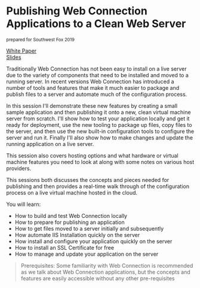 # Publishing Web Connection Applications to a Clean Web Server

<small>prepared for Southwest Fox 2019</small>

[White Paper](https://github.com/RickStrahl/SWFOX2019_WebConnectionDeployment/blob/master/Markdown/Strahl_WebConnectionDeploymentAndConfiguration.md)  
[Slides](https://github.com/RickStrahl/SWFOX2019_WebConnectionDeployment/raw/master/Strahl_Strahl_WebConnectionDeploymentAndConfiguration.pptx)

Traditionally Web Connection has not been easy to install on a live server due to the variety of components that need to be installed and moved to a running server. In recent versions Web Connection has introduced a number of tools and features that make it much easier to package and publish files to a server and automate much of the configuration process.

In this session I'll demonstrate these new features by creating a small sample application and then publishing it onto a new, clean virtual machine server from scratch. I'll show how to test your application locally and get it ready for deployment, use the new tooling to package up files, copy files to the server, and then use the new built-in configuration tools to configure the server and run it. Finally I'll also show how to make changes and update the running application on a live server.

This session also covers hosting options and what hardware or virtual machine features you need to look at along with some notes on various host providers.

This sessions both discusses the concepts and pieces needed for publishing and then provides a real-time walk through of the configuration process on a live virtual machine hosted in the cloud.

You will learn:

* How to build and test Web Connection locally
* How to prepare for publishing an application
* How to get files moved to a server initially and subsequently
* How automate IIS Installation quickly on the server
* How install and configure your application quickly on the server
* How to install an SSL Certificate for free
* How to manage and update your application on the server

> Prerequisites: Some familiarity with Web Connection is recommended as we talk about Web Connection applications, but the concepts and features are easily accessible without any other pre-requisites
